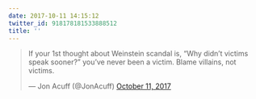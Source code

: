 ```yaml
---
date: 2017-10-11 14:15:12
twitter_id: 918178181533888512
title: ''
---
```


<blockquote class="twitter-tweet"><p lang="en" dir="ltr">If your 1st thought about Weinstein scandal is, “Why didn’t victims speak sooner?” you’ve never been a victim. Blame villains, not victims.</p>&mdash; Jon Acuff (@JonAcuff) <a href="https://twitter.com/JonAcuff/status/918168318766407680?ref_src=twsrc%5Etfw">October 11, 2017</a></blockquote>
<script async src="https://platform.twitter.com/widgets.js" charset="utf-8"></script>

